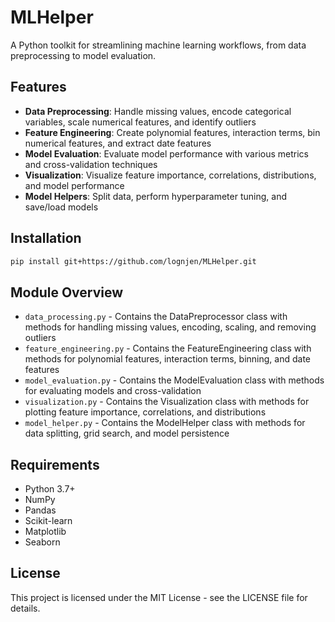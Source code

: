 # MLHelper

A Python toolkit for streamlining machine learning workflows, from data preprocessing to model evaluation.

## Features

- **Data Preprocessing**: Handle missing values, encode categorical variables, scale numerical features, and identify outliers
- **Feature Engineering**: Create polynomial features, interaction terms, bin numerical features, and extract date features
- **Model Evaluation**: Evaluate model performance with various metrics and cross-validation techniques
- **Visualization**: Visualize feature importance, correlations, distributions, and model performance
- **Model Helpers**: Split data, perform hyperparameter tuning, and save/load models

## Installation

```bash
pip install git+https://github.com/lognjen/MLHelper.git
```

## Module Overview

- `data_processing.py` - Contains the DataPreprocessor class with methods for handling missing values, encoding, scaling, and removing outliers
- `feature_engineering.py` - Contains the FeatureEngineering class with methods for polynomial features, interaction terms, binning, and date features
- `model_evaluation.py` - Contains the ModelEvaluation class with methods for evaluating models and cross-validation
- `visualization.py` - Contains the Visualization class with methods for plotting feature importance, correlations, and distributions
- `model_helper.py` - Contains the ModelHelper class with methods for data splitting, grid search, and model persistence

## Requirements

- Python 3.7+
- NumPy
- Pandas
- Scikit-learn
- Matplotlib
- Seaborn

## License

This project is licensed under the MIT License - see the LICENSE file for details.
